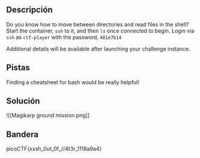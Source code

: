 ## Descripción
Do you know how to move between directories and read files in the shell? Start the container, `ssh` to it, and then `ls` once connected to begin. Login via `ssh` as `ctf-player` with the password, `481e7b14`

Additional details will be available after launching your challenge instance.
## Pistas 
Finding a cheatsheet for bash would be really helpful!
## Solución
![[Magikarp ground mission.png]]
## Bandera
picoCTF{xxsh_0ut_0f_\/\/4t3r_1118a9a4}